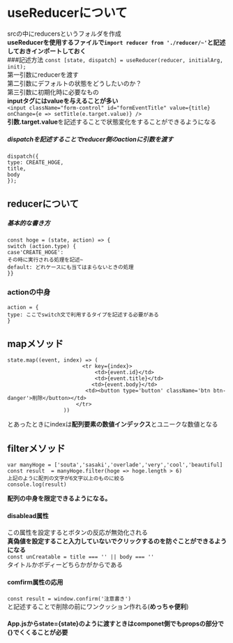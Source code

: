 # useReducerについて
srcの中にreducersというフォルダを作成  
**useReducerを使用するファイルで`import reducer from './reducer/~'`と記述しておきインポートしておく**  
###記述方法
`const [state, dispatch] = useReducer(reducer, initialArg, init);`  
第一引数にreducerを渡す  
第二引数にデフォルトの状態をどうしたいのか？  
第三引数に初期化時に必要なもの  
**inputタグにはvalueを与えることが多い**  
`<input className="form-control" id="formEventTitle" value={title} onChange={e => setTitle(e.target.value)} />`  
**引数.target.value**を記述することで状態変化をすることができるようになる  
##### dispatchを記述することでreducer側のactionに引数を渡す
	dispatch({  
	type: CREATE_HOGE,  
	title,  
	body  
	});  

## reducerについて
##### 基本的な書き方  
	const hoge = (state, action) => {  
	switch (action.type) {  
	case'CREATE_HOGE':  
	その時に実行される処理を記述~  
	default: どれケースにも当てはまらないときの処理  
	}}
### actionの中身
	action = {  
	type: ここでswitch文で利用するタイプを記述する必要がある  
	}  

## mapメソッド
	state.map((event, index) => (
        	                <tr key={index}>
                	            <td>{event.id}</td>
                        	    <td>{event.title}</td>
                         	   <td>{event.body}</td>
                           	 <td><button type='button' className='btn btn-danger'>削除</button></td>
                      	  </tr>
                  	  ))  
とあったときにindexは**配列要素の数値インデックス**とユニークな数値となる

## filterメソッド
	var manyHoge = ['souta','sasaki','overlade','very','cool','beautiful]  
	const result  = manyHoge.filter(hoge => hoge.length > 6)  
	上記のように配列の文字が6文字以上のものに絞る  
	console.log(result)  
**配列の中身を限定できるようになる。** 
#### disablead属性
この属性を設定するとボタンの反応が無効化される  
**真偽値を設定すること入力していないでクリックするのを防ぐことができるようになる**  
`const unCreatable = title === '' || body === ''`  
タイトルかボディーどちらかがからである  

#### comfirm属性の応用
`const result = window.confirm('注意書き')`  
と記述することで削除の前にワンクッション作れる(**めっちゃ便利**)  

#### App.jsからstate={state}のように渡すときはcomponet側でもpropsの部分で{}でくくることが必要
